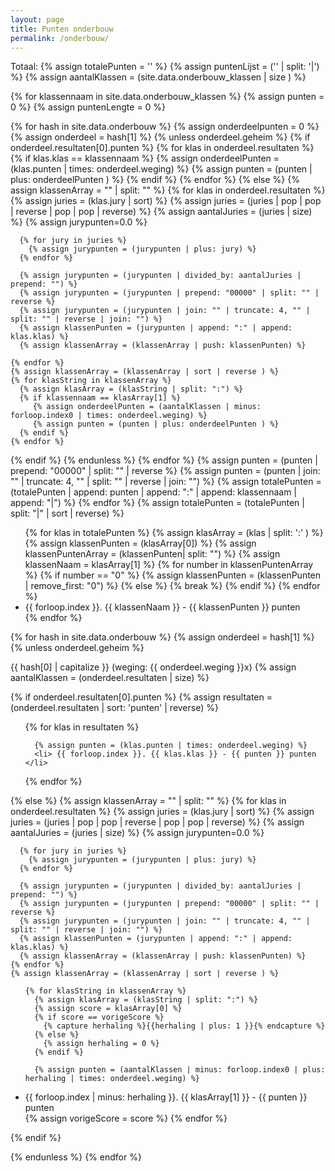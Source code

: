 ```yaml
---
layout: page
title: Punten onderbouw
permalink: /onderbouw/
---
```

Totaal:
{% assign totalePunten = '' %}
{% assign puntenLijst = ('' | split: '|') %}
{% assign aantalKlassen = (site.data.onderbouw_klassen | size ) %}

{% for klassennaam in site.data.onderbouw_klassen %}
  {% assign punten = 0 %}
  {% assign puntenLengte = 0 %}

  {% for hash in site.data.onderbouw %}
  {% assign onderdeelpunten = 0 %}
  {% assign onderdeel = hash[1] %}
  {% unless onderdeel.geheim %}
  {% if onderdeel.resultaten[0].punten %}
    {% for klas in onderdeel.resultaten %}
	  {% if klas.klas == klassennaam %}
        {% assign onderdeelPunten = (klas.punten | times: onderdeel.weging) %}
        {% assign punten = (punten | plus: onderdeelPunten ) %}
      {% endif %}
    {% endfor %}
  {% else %}
    {% assign klassenArray = "" | split: "" %}
    {% for klas in onderdeel.resultaten %}
      {% assign juries = (klas.jury | sort) %}
      {% assign juries = (juries | pop | pop | reverse | pop | pop | reverse) %}
      {% assign aantalJuries = (juries | size) %}
      {% assign jurypunten=0.0 %}

      {% for jury in juries %}
        {% assign jurypunten = (jurypunten | plus: jury) %}
      {% endfor %}

      {% assign jurypunten = (jurypunten | divided_by: aantalJuries | prepend: "") %}
      {% assign jurypunten = (jurypunten | prepend: "00000" | split: "" | reverse %}
      {% assign jurypunten = (jurypunten | join: "" | truncate: 4, "" | split: "" | reverse | join: "") %}
      {% assign klassenPunten = (jurypunten | append: ":" | append: klas.klas) %}
      {% assign klassenArray = (klassenArray | push: klassenPunten) %}

    {% endfor %}
    {% assign klassenArray = (klassenArray | sort | reverse ) %}
    {% for klasString in klassenArray %}
      {% assign klasArray = (klasString | split: ":") %}
      {% if klassennaam == klasArray[1] %}
         {% assign onderdeelPunten = (aantalKlassen | minus: forloop.index0 | times: onderdeel.weging) %}
         {% assign punten = (punten | plus: onderdeelPunten ) %}
      {% endif %}
    {% endfor %}
  {% endif %}
	{% endunless %}
  {% endfor %}
  {% assign punten = (punten | prepend: "00000" | split: "" | reverse %}
  {% assign punten = (punten | join: "" | truncate: 4, "" | split: "" | reverse | join: "") %}
  {% assign totalePunten = (totalePunten | append: punten | append: ":" | append: klassennaam | append: "|") %}
{% endfor %}
{% assign totalePunten = (totalePunten | split: "|" | sort | reverse) %}

<ul>
{% for klas in totalePunten %}
  {% assign klasArray = (klas | split: ':' ) %}
  {% assign klassenPunten = (klasArray[0]) %}
  {% assign klassenPuntenArray = (klassenPunten| split: "") %}
  {% assign klassenNaam = klasArray[1] %}
  {% for number in klassenPuntenArray %}
    {% if number == "0" %}
	  {% assign klassenPunten = (klassenPunten | remove_first: "0") %}
	{% else %}
	  {% break %}
	{% endif %}
  {% endfor %}
  <li> {{ forloop.index }}. {{ klassenNaam }} - {{ klassenPunten }} punten </li>
{% endfor %}
</ul>

{% for hash in site.data.onderbouw %}
  {% assign onderdeel = hash[1] %}
  {% unless onderdeel.geheim %}

  {{ hash[0] | capitalize }} (weging: {{ onderdeel.weging }}x)
  {% assign aantalKlassen = (onderdeel.resultaten | size) %}

  {% if onderdeel.resultaten[0].punten %}
  {% assign resultaten = (onderdeel.resultaten | sort: 'punten' | reverse) %}

  <ul>
  {% for klas in resultaten %}

      {% assign punten = (klas.punten | times: onderdeel.weging) %}
      <li> {{ forloop.index }}. {{ klas.klas }} - {{ punten }} punten </li>
  {% endfor %}
  </ul>

  {% else %}
    {% assign klassenArray = "" | split: "" %}
    {% for klas in onderdeel.resultaten %}
      {% assign juries = (klas.jury | sort) %}
      {% assign juries = (juries | pop | pop | reverse | pop | pop | reverse) %}
      {% assign aantalJuries = (juries | size) %}
      {% assign jurypunten=0.0 %}

      {% for jury in juries %}
        {% assign jurypunten = (jurypunten | plus: jury) %}
      {% endfor %}

      {% assign jurypunten = (jurypunten | divided_by: aantalJuries | prepend: "") %}
      {% assign jurypunten = (jurypunten | prepend: "00000" | split: "" | reverse %}
      {% assign jurypunten = (jurypunten | join: "" | truncate: 4, "" | split: "" | reverse | join: "") %}
      {% assign klassenPunten = (jurypunten | append: ":" | append: klas.klas) %}
      {% assign klassenArray = (klassenArray | push: klassenPunten) %}
    {% endfor %}
    {% assign klassenArray = (klassenArray | sort | reverse ) %}
<ul>

    {% for klasString in klassenArray %}
      {% assign klasArray = (klasString | split: ":") %}
      {% assign score = klasArray[0] %}
      {% if score == vorigeScore %}
        {% capture herhaling %}{{herhaling | plus: 1 }}{% endcapture %}
      {% else %}
        {% assign herhaling = 0 %}
      {% endif %}

      {% assign punten = (aantalKlassen | minus: forloop.index0 | plus: herhaling | times: onderdeel.weging) %}
<li>{{ forloop.index | minus: herhaling }}. {{ klasArray[1] }} - {{ punten }} punten </li>
      {% assign vorigeScore = score %}
    {% endfor %}
</ul>

  {% endif %}

  {% endunless %}
{% endfor %}
